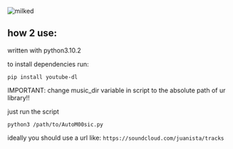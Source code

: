 ![milked](https://cdn.discordapp.com/attachments/310843140976148482/900958098531946506/milked.png)

## how 2 use:

written with python3.10.2 

to install dependencies run: 

`pip install youtube-dl`

IMPORTANT: change music_dir variable in script to the absolute path of ur library!!

just run the script

`python3 /path/to/AutoM00sic.py`

ideally you should use a url like: `https://soundcloud.com/juanista/tracks`
